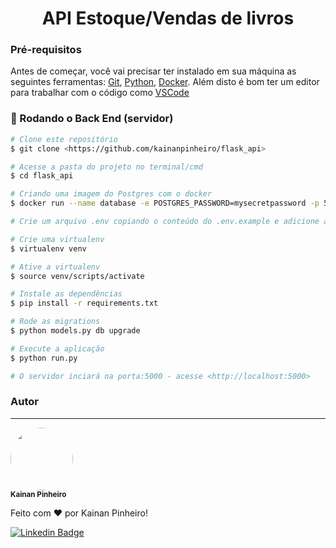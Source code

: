 <h1 align="center">API Estoque/Vendas de livros</h1>

### Pré-requisitos

Antes de começar, você vai precisar ter instalado em sua máquina as seguintes ferramentas:
[Git](https://git-scm.com), [Python](https://www.python.org/), [Docker](https://www.docker.com/).
Além disto é bom ter um editor para trabalhar com o código como [VSCode](https://code.visualstudio.com/)

### 🎲 Rodando o Back End (servidor)

```bash
# Clone este repositório
$ git clone <https://github.com/kainanpinheiro/flask_api>

# Acesse a pasta do projeto no terminal/cmd
$ cd flask_api

# Criando uma imagem do Postgres com o docker
$ docker run --name database -e POSTGRES_PASSWORD=mysecretpassword -p 5432:5432 -d postgres

# Crie um arquivo .env copiando o conteúdo do .env.example e adicione as configurações do seu banco de dados :)

# Crie uma virtualenv
$ virtualenv venv

# Ative a virtualenv
$ source venv/scripts/activate

# Instale as dependências
$ pip install -r requirements.txt

# Rode as migrations
$ python models.py db upgrade

# Execute a aplicação
$ python run.py

# O servidor inciará na porta:5000 - acesse <http://localhost:5000>
```

### Autor

---

 <img style="border-radius: 50%;" src="https://avatars1.githubusercontent.com/u/53863777?s=460&u=2f05d7875f69ee07d7af1cc2820914b77a1fcb35&v=4" width="100px;" alt=""/>
 <br />
 <sub><b>Kainan Pinheiro</b></sub>

Feito com ❤️ por Kainan Pinheiro!

[![Linkedin Badge](https://img.shields.io/badge/-Thiago-blue?style=flat-square&logo=Linkedin&logoColor=white&link=https://www.linkedin.com/in/tgmarinho/)](https://www.linkedin.com/in/kainan-pinheiro-94b212181/)
